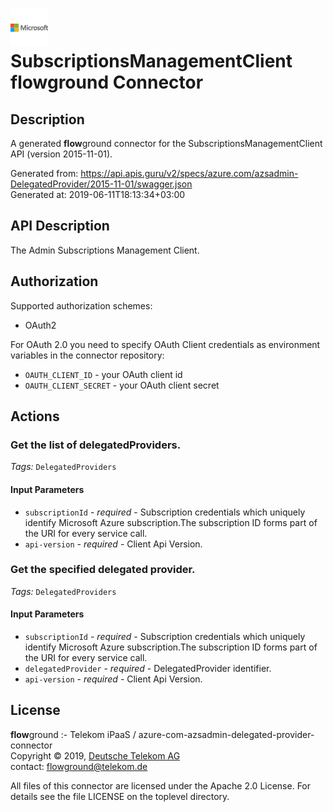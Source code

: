 # ![LOGO](logo.png) SubscriptionsManagementClient **flow**ground Connector

## Description

A generated **flow**ground connector for the SubscriptionsManagementClient API (version 2015-11-01).

Generated from: https://api.apis.guru/v2/specs/azure.com/azsadmin-DelegatedProvider/2015-11-01/swagger.json<br/>
Generated at: 2019-06-11T18:13:34+03:00

## API Description

The Admin Subscriptions Management Client.

## Authorization

Supported authorization schemes:
- OAuth2

For OAuth 2.0 you need to specify OAuth Client credentials as environment variables in the connector repository:
* `OAUTH_CLIENT_ID` - your OAuth client id
* `OAUTH_CLIENT_SECRET` - your OAuth client secret

## Actions

### Get the list of delegatedProviders.

*Tags:* `DelegatedProviders`

#### Input Parameters
* `subscriptionId` - _required_ - Subscription credentials which uniquely identify Microsoft Azure subscription.The subscription ID forms part of the URI for every service call.
* `api-version` - _required_ - Client Api Version.

### Get the specified delegated provider.

*Tags:* `DelegatedProviders`

#### Input Parameters
* `subscriptionId` - _required_ - Subscription credentials which uniquely identify Microsoft Azure subscription.The subscription ID forms part of the URI for every service call.
* `delegatedProvider` - _required_ - DelegatedProvider identifier.
* `api-version` - _required_ - Client Api Version.

## License

**flow**ground :- Telekom iPaaS / azure-com-azsadmin-delegated-provider-connector<br/>
Copyright © 2019, [Deutsche Telekom AG](https://www.telekom.de)<br/>
contact: flowground@telekom.de

All files of this connector are licensed under the Apache 2.0 License. For details
see the file LICENSE on the toplevel directory.
